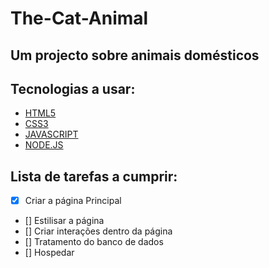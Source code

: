 # The-Cat-Animal 

 ## Um projecto sobre animais domésticos

## Tecnologias a usar: 

- [HTML5](https://www.w3schools.com/html/default.asp)
- [CSS3](https://www.w3schools.com/CSS3/default.asp)
- [JAVASCRIPT](https://www.w3schools.com/js/default.asp) 
- [NODE.JS](https://www.w3schools.com/nodejs/default.asp)


## Lista de tarefas a cumprir:

- [x] Criar a página Principal 
- [] Estilisar a página
- [] Criar interações dentro da página
- [] Tratamento do banco de dados
- [] Hospedar




